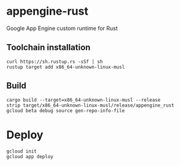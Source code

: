 # appengine-rust

Google App Engine custom runtime for Rust

## Toolchain installation

    curl https://sh.rustup.rs -sSf | sh
    rustup target add x86_64-unknown-linux-musl

## Build

    cargo build --target=x86_64-unknown-linux-musl --release
    strip target/x86_64-unknown-linux-musl/release/appengine_rust
    gcloud beta debug source gen-repo-info-file

# Deploy

    gcloud init
    gcloud app deploy
